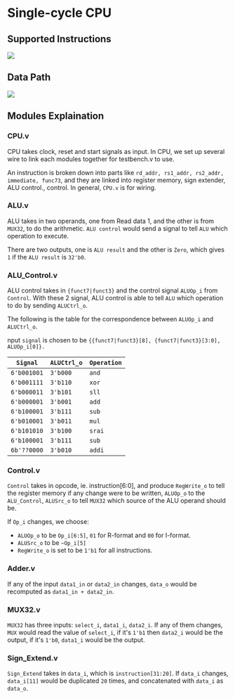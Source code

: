 # Single-cycle CPU 

## Supported Instructions
![](https://i.imgur.com/nuqu0B3.png)

## Data Path
![](https://i.imgur.com/70K6rjG.png)


## Modules Explaination
### CPU.v
CPU takes clock, reset and start signals as input. In CPU, we set up several wire to link each modules together for testbench.v to use.

An instruction is broken down into parts like `rd_addr, rs1_addr, rs2_addr, immediate, func73`, and they are linked into register memory, sign extender, ALU control., control. In general, `CPU.v` is for wiring.

### ALU.v
ALU takes in two operands, one from Read data 1, and the other is from `MUX32`, to do the arithmetic. `ALU control` would send a signal to tell `ALU` which operation to execute.

There are two outputs, one is `ALU result` and the other is `Zero`, which gives `1` if the `ALU result` is `32'b0`.

### ALU_Control.v
ALU control takes in `{funct7|funct3}` and the control signal `ALUOp_i` from `Control`. With these 2 signal, ALU control is able to tell `ALU` which operation to do by sending `ALUCtrl_o`. 

The following is the table for the correspondence between `ALUOp_i` and `ALUCtrl_o`.

nput `signal` is chosen to be `{{funct7|funct3}[8], {funct7|funct3}[3:0], ALUOp_i[0]}.`

| `Signal` |`ALUCtrl_o`| `Operation`
| -------- | -------- |-------------|
| `6'b001001`|`3'b000` | `and`
| `6'b001111`|`3'b110` |`xor`|
| `6'b000011`|`3'b101` | `sll`|
| `6'b000001`|`3'b001` | `add`|
| `6'b100001`|`3'b111` | `sub`|
| `6'b010001`|`3'b011` | `mul`|
| `6'b101010`|`3'b100` | `srai`|
| `6'b100001`|`3'b111` | `sub`|
|`6b'??0000`|`3'b010`|`addi`|

### Control.v
`Control` takes in opcode, ie. instruction[6:0], and produce `RegWrite_o` to tell the register memory if any change were to be written, `ALUOp_o` to the `ALU_Control`, `ALUSrc_o` to tell `MUX32` which source of the ALU operand should be. 

If `Op_i` changes, we choose: 
* `ALUOp_o` to be `Op_i[6:5]`, `01` for R-format and `00` for I-format.
* `ALUSrc_o` to be `~Op_i[5]`
* `RegWrite_o` is set to be `1'b1` for all instructions.

### Adder.v
If any of the input `data1_in` or `data2_in` changes, `data_o` would be recomputed as `data1_in + data2_in`.

### MUX32.v
`MUX32` has three inputs: `select_i`, `data1_i`, `data2_i`. If any of them changes, `MUX` would read the value of `select_i`, if it's `1'b1` then `data2_i` would be the output, if it's `1'b0`, `data1_i` would be the output.

### Sign_Extend.v
`Sign_Extend` takes in `data_i`, which is `instruction[31:20]`. If `data_i` changes, `data_i[11]` would be duplicated `20` times, and concatenated with `data_i` as `data_o`.


